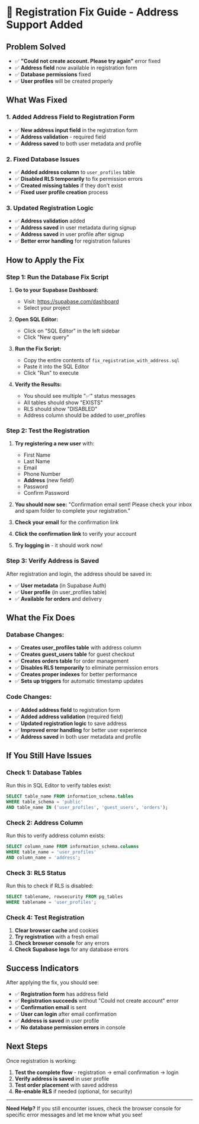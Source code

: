 # 🚨 Registration Fix Guide - Address Support Added

## **Problem Solved**
- ✅ **"Could not create account. Please try again"** error fixed
- ✅ **Address field** now available in registration form
- ✅ **Database permissions** fixed
- ✅ **User profiles** will be created properly

## **What Was Fixed**

### **1. Added Address Field to Registration Form**
- ✅ **New address input field** in the registration form
- ✅ **Address validation** - required field
- ✅ **Address saved** to both user metadata and profile

### **2. Fixed Database Issues**
- ✅ **Added address column** to `user_profiles` table
- ✅ **Disabled RLS temporarily** to fix permission errors
- ✅ **Created missing tables** if they don't exist
- ✅ **Fixed user profile creation** process

### **3. Updated Registration Logic**
- ✅ **Address validation** added
- ✅ **Address saved** in user metadata during signup
- ✅ **Address saved** in user profile after signup
- ✅ **Better error handling** for registration failures

## **How to Apply the Fix**

### **Step 1: Run the Database Fix Script**

1. **Go to your Supabase Dashboard:**
   - Visit: https://supabase.com/dashboard
   - Select your project

2. **Open SQL Editor:**
   - Click on "SQL Editor" in the left sidebar
   - Click "New query"

3. **Run the Fix Script:**
   - Copy the entire contents of `fix_registration_with_address.sql`
   - Paste it into the SQL Editor
   - Click "Run" to execute

4. **Verify the Results:**
   - You should see multiple "✅" status messages
   - All tables should show "EXISTS"
   - RLS should show "DISABLED"
   - Address column should be added to user_profiles

### **Step 2: Test the Registration**

1. **Try registering a new user** with:
   - First Name
   - Last Name
   - Email
   - Phone Number
   - **Address** (new field!)
   - Password
   - Confirm Password

2. **You should now see:** "Confirmation email sent! Please check your inbox and spam folder to complete your registration."

3. **Check your email** for the confirmation link

4. **Click the confirmation link** to verify your account

5. **Try logging in** - it should work now!

### **Step 3: Verify Address is Saved**

After registration and login, the address should be saved in:
- ✅ **User metadata** (in Supabase Auth)
- ✅ **User profile** (in user_profiles table)
- ✅ **Available for orders** and delivery

## **What the Fix Does**

### **Database Changes:**
- ✅ **Creates user_profiles table** with address column
- ✅ **Creates guest_users table** for guest checkout
- ✅ **Creates orders table** for order management
- ✅ **Disables RLS temporarily** to eliminate permission errors
- ✅ **Creates proper indexes** for better performance
- ✅ **Sets up triggers** for automatic timestamp updates

### **Code Changes:**
- ✅ **Added address field** to registration form
- ✅ **Added address validation** (required field)
- ✅ **Updated registration logic** to save address
- ✅ **Improved error handling** for better user experience
- ✅ **Address saved** in both user metadata and profile

## **If You Still Have Issues**

### **Check 1: Database Tables**
Run this in SQL Editor to verify tables exist:
```sql
SELECT table_name FROM information_schema.tables 
WHERE table_schema = 'public' 
AND table_name IN ('user_profiles', 'guest_users', 'orders');
```

### **Check 2: Address Column**
Run this to verify address column exists:
```sql
SELECT column_name FROM information_schema.columns 
WHERE table_name = 'user_profiles' 
AND column_name = 'address';
```

### **Check 3: RLS Status**
Run this to check if RLS is disabled:
```sql
SELECT tablename, rowsecurity FROM pg_tables 
WHERE tablename = 'user_profiles';
```

### **Check 4: Test Registration**
1. **Clear browser cache** and cookies
2. **Try registration** with a fresh email
3. **Check browser console** for any errors
4. **Check Supabase logs** for any database errors

## **Success Indicators**

After applying the fix, you should see:
- ✅ **Registration form** has address field
- ✅ **Registration succeeds** without "Could not create account" error
- ✅ **Confirmation email** is sent
- ✅ **User can login** after email confirmation
- ✅ **Address is saved** in user profile
- ✅ **No database permission errors** in console

## **Next Steps**

Once registration is working:
1. **Test the complete flow** - registration → email confirmation → login
2. **Verify address is saved** in user profile
3. **Test order placement** with saved address
4. **Re-enable RLS** if needed (optional, for security)

---

**Need Help?** If you still encounter issues, check the browser console for specific error messages and let me know what you see!

